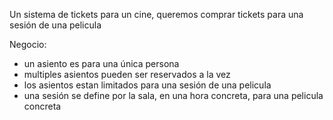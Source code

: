 Un sistema de tickets para un cine, queremos comprar tickets para una sesión de una pelicula

Negocio:
 - un asiento es para una única persona
 - multiples asientos pueden ser reservados a la vez
 - los asientos estan limitados para una sesión de una pelicula
 - una sesión se define por la sala, en una hora concreta, para una pelicula concreta
